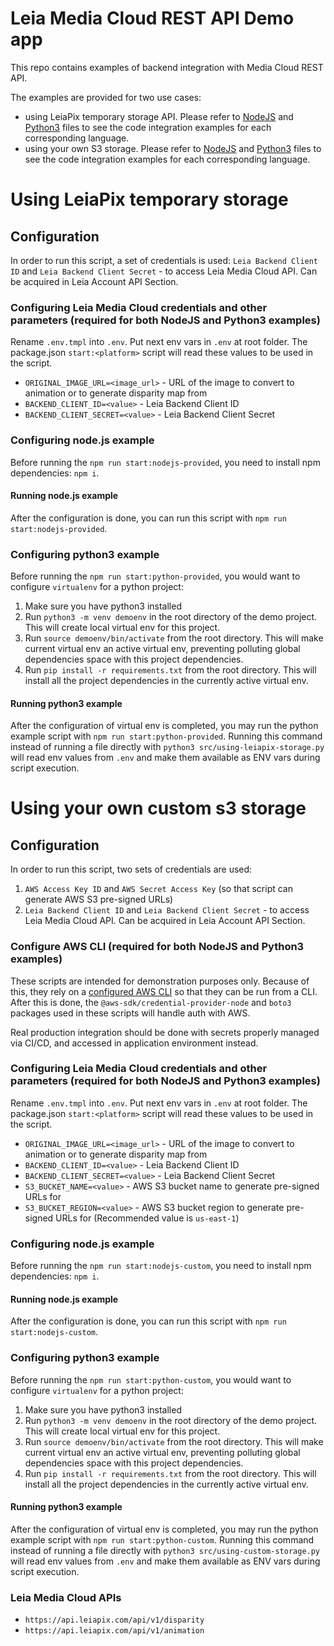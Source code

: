 # Leia Media Cloud REST API Demo app

This repo contains examples of backend integration with Media Cloud REST API.

The examples are provided for two use cases:
* using LeiaPix temporary storage API. Please refer to [NodeJS](src/using-leiapix-storage.ts) and [Python3](src/using-leiapix-storage.py) files to see the code integration examples for each corresponding language.
* using your own S3 storage. Please refer to [NodeJS](src/using-custom-storage.ts) and [Python3](src/using-custom-storage.py) files to see the code integration examples for each corresponding language.

# Using LeiaPix temporary storage

## Configuration
In order to run this script, a set of credentials is used:
 `Leia Backend Client ID` and `Leia Backend Client Secret` - to access Leia Media Cloud API. Can be acquired in Leia Account API Section.

### Configuring Leia Media Cloud credentials and other parameters (required for both NodeJS and Python3 examples)
Rename `.env.tmpl` into `.env`. Put next env vars in `.env` at root folder. The package.json `start:<platform>` script will read these values to be used in the script.
* `ORIGINAL_IMAGE_URL=<image_url>` - URL of the image to convert to animation or to generate disparity map from
* `BACKEND_CLIENT_ID=<value>` - Leia Backend Client ID
* `BACKEND_CLIENT_SECRET=<value>` - Leia Backend Client Secret

### Configuring node.js example
Before running the `npm run start:nodejs-provided`, you need to install npm dependencies: `npm i`.

#### Running node.js example
After the configuration is done, you can run this script with `npm run start:nodejs-provided`.

### Configuring python3 example
Before running the `npm run start:python-provided`, you would want to configure `virtualenv` for a python project:
1. Make sure you have python3 installed
2. Run `python3 -m venv demoenv` in the root directory of the demo project. This will create local virtual env for this project.
3. Run `source demoenv/bin/activate` from the root directory. This will make current virtual env an active virtual env, preventing polluting global dependencies space with this project dependencies.
4. Run `pip install -r requirements.txt` from the root directory. This will install all the project dependencies in the currently active virtual env.

#### Running python3 example
After the configuration of virtual env is completed, you may run the python example script with `npm run start:python-provided`. Running this command instead of running a file directly with `python3 src/using-leiapix-storage.py` will read env values from `.env` and make them available as ENV vars during script execution.

# Using your own custom s3 storage

## Configuration
In order to run this script, two sets of credentials are used: 
1. `AWS Access Key ID` and `AWS Secret Access Key` (so that script can generate AWS S3 pre-signed URLs)
2. `Leia Backend Client ID` and `Leia Backend Client Secret` - to access Leia Media Cloud API. Can be acquired in Leia Account API Section.

### Configure AWS CLI (required for both NodeJS and Python3 examples)
These scripts are intended for demonstration purposes only. Because of this, they rely on a [configured AWS CLI](https://docs.aws.amazon.com/cli/latest/userguide/cli-configure-files.html#cli-configure-files-methods) so that they can be run from a CLI. After this is done, the `@aws-sdk/credential-provider-node` and `boto3` packages used in these scripts will handle auth with AWS.

Real production integration should be done with secrets properly managed via CI/CD, and accessed in application environment instead. 

### Configuring Leia Media Cloud credentials and other parameters (required for both NodeJS and Python3 examples)
Rename `.env.tmpl` into `.env`. Put next env vars in `.env` at root folder. The package.json `start:<platform>` script will read these values to be used in the script.
* `ORIGINAL_IMAGE_URL=<image_url>` - URL of the image to convert to animation or to generate disparity map from
* `BACKEND_CLIENT_ID=<value>` - Leia Backend Client ID
* `BACKEND_CLIENT_SECRET=<value>` - Leia Backend Client Secret
* `S3_BUCKET_NAME=<value>` - AWS S3 bucket name to generate pre-signed URLs for
* `S3_BUCKET_REGION=<value>` - AWS S3 bucket region to generate pre-signed URLs for (Recommended value is `us-east-1`)

### Configuring node.js example
Before running the `npm run start:nodejs-custom`, you need to install npm dependencies: `npm i`.

#### Running node.js example
After the configuration is done, you can run this script with `npm run start:nodejs-custom`.

### Configuring python3 example
Before running the `npm run start:python-custom`, you would want to configure `virtualenv` for a python project:
1. Make sure you have python3 installed
2. Run `python3 -m venv demoenv` in the root directory of the demo project. This will create local virtual env for this project.
3. Run `source demoenv/bin/activate` from the root directory. This will make current virtual env an active virtual env, preventing polluting global dependencies space with this project dependencies.
4. Run `pip install -r requirements.txt` from the root directory. This will install all the project dependencies in the currently active virtual env.

#### Running python3 example
After the configuration of virtual env is completed, you may run the python example script with `npm run start:python-custom`. Running this command instead of running a file directly with `python3 src/using-custom-storage.py` will read env values from `.env` and make them available as ENV vars during script execution. 

### Leia Media Cloud APIs
* `https://api.leiapix.com/api/v1/disparity`
* `https://api.leiapix.com/api/v1/animation`
